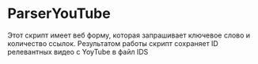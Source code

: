 # ParserYouTube

Этот скрипт имеет веб форму, которая запрашивает ключевое слово и количество ссылок. 
Результатом работы скрипт сохраняет ID релевантных видео с YoyTube в файл IDS
